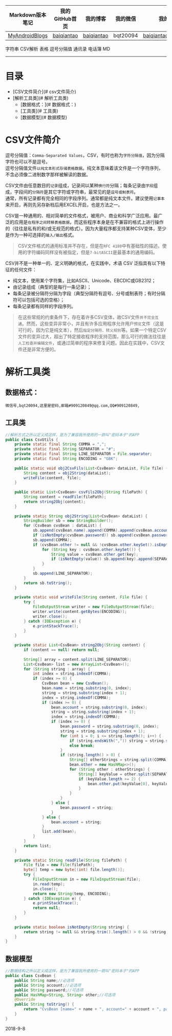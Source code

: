 | Markdown版本笔记 | 我的GitHub首页 | 我的博客 | 我的微信 | 我的邮箱 |  
| :------------: | :------------: | :------------: | :------------: | :------------: |  
| [MyAndroidBlogs][Markdown] | [baiqiantao][GitHub] | [baiqiantao][博客] | bqt20094 | baiqiantao@sina.com |  
  
[Markdown]:https://github.com/baiqiantao/MyAndroidBlogs  
[GitHub]:https://github.com/baiqiantao  
[博客]:http://www.cnblogs.com/baiqiantao/  
  
字符串 CSV解析 表格 逗号分隔值 通讯录 电话簿 MD    
***  
目录  
===  

- [CSV文件简介](# csv文件简介)
- [解析工具类](# 解析工具类)
	- [数据格式：](# 数据格式：)
	- [工具类](# 工具类)
	- [数据模型](# 数据模型)
  
# CSV文件简介  
>    
逗号分隔值：`Comma-Separated Values`，CSV，有时也称为`字符分隔值`，因为分隔字符也可以不是逗号。    
逗号分隔值文件`以纯文本形式存储表格数据`。纯文本意味着该文件是一个字符序列，不含必须像二进制数字那样被解读的数据。    
  
CSV文件由任意数目的`记录`组成，记录间以某种`换行符`分隔；每条记录由`字段`组成，字段间的`分隔符`是其它字符或字符串，最常见的是`逗号或制表符`。    
通常，所有记录都有完全相同的字段序列。通常都是纯文本文件。建议使用`记事本`来开启，再则先另存新档后用EXCEL开启，也是方法之一。    
  
CSV是一种通用的、相对简单的文件格式，被用户、商业和科学广泛应用。最广泛的应用是`在程序之间转移表格数据`，而这些程序本身是在不兼容的格式上进行操作的（往往是私有的和/或无规范的格式）。因为大量程序都支持某种CSV变体，至少是作为一种可选择的`输入/输出`格式。    
  
> CSV文件格式的通用标准并不存在，但是在`RFC 4180`中有基础性的描述。使用的字符编码同样没有被指定，但是`7-bitASCII`是最基本的通用编码。    
  
CSV并不是一种单一的、定义明确的格式，在实践中，术语 CSV 泛指具有以下特征的任何文件：  
- 纯文本，使用某个字符集，比如ASCII、Unicode、EBCDIC或GB2312；  
- 由记录组成（典型的是每行一条记录）；  
- 每条记录被分隔符分隔为字段（典型分隔符有逗号、分号或制表符；有时分隔符可以包括可选的空格）；  
- 每条记录都有同样的字段序列。  
  
> 在这些常规的约束条件下，存在着许多CSV变体，故CSV文件`并不完全互通`。然而，这些变异非常小，并且有许多应用程序允许用户`预览`文件（这是可行的，因为它是纯文本），然后`指定分隔符、转义规则`等。如果一个特定CSV文件的变异过大，超出了特定接收程序的支持范围，那么可行的做法往往是`人工检查并编辑文件`，或通过简单的程序来修复问题。因此在实践中，CSV文件还是非常方便的。  
  
# 解析工具类  
## 数据格式：  
```csv  
微信号,bqt20094,这里是密码,邮箱#909120849@qq.com,QQ#909120849,  
```  
  
## 工具类  
```java  
//解析方式之所以定义成这样，是为了兼容我所使用的一款叫"密码本子"的APP  
public class CsvUtils {  
    private static final String COMMA = ",";  
    private static final String SEPARATOR = "#";  
    private static final String LINE_SEPARATOR = File.separator;  
    private static final String ENCODING = "GBK";  
      
    public static void obj2CsvFils(List<CsvBean> dataList, File file) {  
        String content = obj2String(dataList);  
        writeFile(content, file);  
    }  
      
    public static List<CsvBean> csvFils2Obj(String filePath) {  
        String content = readFile(filePath);  
        return string2Obj(content);  
    }  
      
    private static String obj2String(List<CsvBean> dataList) {  
        StringBuilder sb = new StringBuilder();  
        for (CsvBean cvsBean : dataList) {  
            sb.append(cvsBean.name).append(COMMA).append(cvsBean.account).append(COMMA);  
            if (isNotEmpty(cvsBean.password)) sb.append(cvsBean.password);//密码有可能为空  
            sb.append(COMMA);  
            if (cvsBean.other != null && !cvsBean.other.keySet().isEmpty()) {  
                for (String key : cvsBean.other.keySet()) {  
                    String value = cvsBean.other.get(key);  
                    if (isNotEmpty(value)) sb.append(key).append(SEPARATOR).append(value).append(COMMA);  
                }  
            }  
            sb.append(LINE_SEPARATOR);  
        }  
        return sb.toString();  
    }  
      
    private static void writeFile(String content, File file) {  
        try {  
            FileOutputStream writer = new FileOutputStream(file);  
            writer.write(content.getBytes(ENCODING));  
            writer.close();  
        } catch (IOException e) {  
            e.printStackTrace();  
        }  
    }  
      
    private static List<CsvBean> string2Obj(String content) {  
        if (content == null) return null;  
          
        String[] array = content.split(LINE_SEPARATOR);  
        List<CsvBean> list = new ArrayList<CsvBean>();  
        for (String string : array) {  
            int index = string.indexOf(COMMA);  
            if (index >= 0) {  
                CsvBean bean = new CsvBean();  
                bean.name = string.substring(0, index);  
                string = string.substring(index + 1);  
                index = string.indexOf(COMMA);  
                if (index >= 0) {  
                    bean.account = string.substring(0, index);  
                    string = string.substring(index + 1);  
                    index = string.indexOf(COMMA);  
                    if (index >= 0) {  
                        bean.password = string.substring(0, index);  
                        string = string.substring(index + 1);  
                        for (int i = 0; i <= string.length(); i++) {  
                            if (string.endsWith(",")) string = string.substring(0, string.length() - 1);  
                            else break;  
                        }  
                        if (string.length() > 0) {  
                            String[] otherStrings = string.split(COMMA);  
                            bean.other = new HashMap<>();  
                            for (String other : otherStrings) {  
                                String[] keyValue = other.split(SEPARATOR);  
                                if (keyValue.length >= 2) {  
                                    bean.other.put(keyValue[0], keyValue[1]);  
                                }  
                            }  
                        }  
                    } else {  
                        bean.password = string;  
                    }  
                } else {  
                    bean.account = string;  
                }  
                list.add(bean);  
            }  
        }  
        return list;  
    }  
      
    private static String readFile(String filePath) {  
        File file = new File(filePath);  
        byte[] temp = new byte[(int) file.length()];  
        try {  
            FileInputStream in = new FileInputStream(file);  
            in.read(temp);  
            in.close();  
            return new String(temp, ENCODING);  
        } catch (IOException e) {  
            e.printStackTrace();  
            return null;  
        }  
    }  
      
    private static boolean isNotEmpty(String string) {  
        return string != null && string.trim().length() > 0 && !string.equalsIgnoreCase("null");  
    }  
}  
```  
  
## 数据模型  
```java  
//数据结构之所以定义成这样，是为了兼容我所使用的一款叫"密码本子"的APP  
public class CsvBean {  
    public String name;//必选项  
    public String account;//必选项  
    public String password;//可选项  
    public HashMap<String, String> other;//可选项  
    @Override  
    public String toString() {  
        return "CvsBean [name=" + name + ", account=" + account + ", password=" + password + ", other=" + other + "]";  
    }  
}  
```  
  
2018-9-8  
